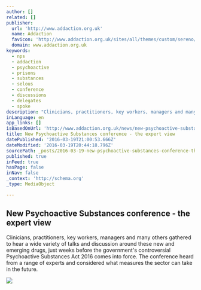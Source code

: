 ```yaml
---
author: []
related: []
publisher:
  url: 'http://www.addaction.org.uk'
  name: Addaction
  favicon: 'http://www.addaction.org.uk/sites/all/themes/custom/sereno/favicon.ico'
  domain: www.addaction.org.uk
keywords:
  - nps
  - addaction
  - psychoactive
  - prisons
  - substances
  - selous
  - conference
  - discussions
  - delegates
  - spoke
description: "Clinicians, practitioners, key workers, managers and many others gathered to hear a wide variety of talks and discussion around these new and emerging drugs, just weeks before the government's controversial Psychoactive Substances Act 2016 comes into force. The conference heard from a range of experts and considered what measures the sector can take in the future."
inLanguage: en
app_links: []
isBasedOnUrl: 'http://www.addaction.org.uk/news/new-psychoactive-substances-conference-%E2%80%93-expert-view'
title: New Psychoactive Substances conference - the expert view
datePublished: '2016-03-19T21:00:53.666Z'
dateModified: '2016-03-19T20:44:18.796Z'
sourcePath: _posts/2016-03-19-new-psychoactive-substances-conference-the-expert-view.md
published: true
inFeed: true
hasPage: false
inNav: false
_context: 'http://schema.org'
_type: MediaObject

---
```

<article style=""><h1>New Psychoactive Substances conference - the expert view</h1><p>Clinicians, practitioners, key workers, managers and many others gathered to hear a wide variety of talks and discussion around these new and emerging drugs, just weeks before the government's controversial Psychoactive Substances Act 2016 comes into force. The conference heard from a range of experts and considered what measures the sector can take in the future.</p><img src="http://www.addaction.org.uk/sites/default/files/public/styles/node_content_with_sidebar/public/images/nps_conference_2016_march.jpg?itok=Te6ItG6j" /></article>